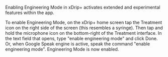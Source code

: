 Enabling Engineering Mode in xDrip+ activates extended and experimental features within the app.

To enable Engineering Mode, on the xDrip+ home screen tap the Treatment icon on the right side of the screen (this resembles a syringe). Then tap and hold the microphone icon on the bottom-right of the Treatment interface. In the text field that opens, type "enable engineering mode" and click Done. Or, when Google Speak engine is active, speak the command "enable engineering mode". 
Engineering Mode is now enabled.
